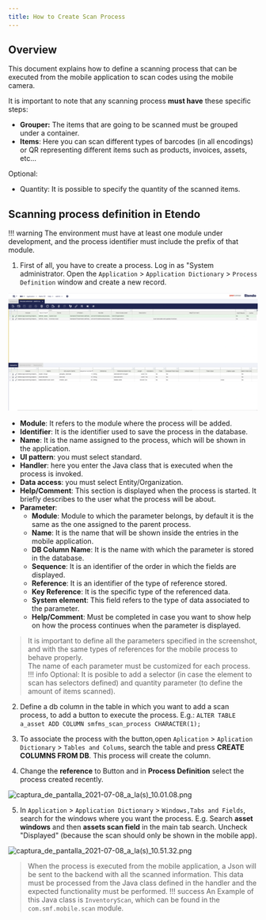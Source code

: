 ```yaml
---
title: How to Create Scan Process
---
```


## Overview

This document explains how to define a scanning process that can be executed from the mobile application to scan codes using the mobile camera.

It is important to note that any scanning process **must have** these specific steps:

- **Grouper:** The items that are going to be scanned must be grouped under a container.
- **Items**: Here you can scan different types of barcodes (in all encodings) or QR representing different items such as products, invoices, assets, etc...

Optional:

- Quantity: It is possible to specify the quantity of the scanned items.

## Scanning process definition in Etendo

!!! warning
    The environment must have at least one module under development, and the process identifier must include the prefix of that module.

1. First of all, you have to create a process. Log in as "System administrator. Open the `Application` > `Application Dictionary` > `Process Definition` window and create a new record.

![scanprocessdefinition.png](/docs/assets/legacy/technicaldocumentation/platform/scanprocessdefinition.png)

- **Module**: It refers to the module where the process will be added.
- **Identifier**: It is the identifier used to save the process in the database.
- **Name**: It is the name assigned to the process, which will be shown in the application.
- **UI pattern**: you must select standard.
- **Handler**: here you enter the Java class that is executed when the process is invoked.
- **Data access**: you must select Entity/Organization.
- **Help/Comment**: This section is displayed when the process is started. It briefly describes to the user what the process will be about.
- **Parameter**:
  - **Module**: Module to which the parameter belongs, by default it is the same as the one assigned to the parent process.
  - **Name**: It is the name that will be shown inside the entries in the mobile application.
  - **DB Column Name**: It is the name with which the parameter is stored in the database.
  - **Sequence**: It is an identifier of the order in which the fields are displayed.
  - **Reference**: It is an identifier of the type of reference stored.
  - **Key Reference**: It is the specific type of the referenced data.
  - **System element**: This field refers to the type of data associated to the parameter.
  - **Help/Comment**: Must be completed in case you want to show help on how the process continues when the parameter is displayed.

> It is important to define all the parameters specified in the screenshot, and with the same types of references for the mobile process to behave properly.  
> The name of each parameter must be customized for each process.
!!! info
    Optional: It is posible to add a selector (in case the element to scan has selectors defined) and quantity parameter (to define the amount of items scanned).

2. Define a db column in the table in which you want to add a scan process, to add a button to execute the process. E.g.: `ALTER TABLE a_asset ADD COLUMN smfms_scan_process CHARACTER(1);`

3. To associate the process with the button,open `Aplication` > `Aplication Dictionary` > `Tables and Colums`, search the table and press **CREATE COLUMNS FROM DB**. This process will create the column.

4. Change the **reference** to Button and in **Process Definition** select the process created recently.

![captura_de_pantalla_2021-07-08_a_la(s)_10.01.08.png](</docs/legacy/technicaldocumentation/platform/captura_de_pantalla_2021-07-08_a_la(s)_10.01.08.png>)

5. In `Application` > `Application Dictionary` > `Windows,Tabs and Fields`, search for the windows where you want the process.
   E.g. Search **asset windows** and then **assets scan field** in the main tab search. Uncheck "Displayed" (because the scan should only be shown in the mobile app).

![captura_de_pantalla_2021-07-08_a_la(s)_10.51.32.png](</docs/legacy/technicaldocumentation/platform/captura_de_pantalla_2021-07-08_a_la(s)_10.51.32.png>)

> When the process is executed from the mobile application, a Json will be sent to the backend with all the scanned information. This data must be processed from the Java class defined in the handler and the expected functionality must be performed.
!!! success
    An Example of this Java class is `InventoryScan`, which can be found in the `com.smf.mobile.scan` module.
